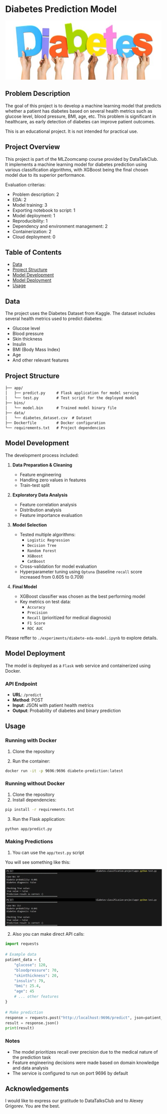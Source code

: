 # Diabetes Prediction Model

![alt text](pictures/header.jpg)

## Problem Description
The goal of this project is to develop a machine learning model that predicts whether a patient has diabetes based on several health metrics such as glucose level, blood pressure, BMI, age, etc. This problem is significant in healthcare, as early detection of diabetes can improve patient outcomes.

This is an educational project. It is not intended for practical use.

## Project Overview
This project is part of the MLZoomcamp course provided by DataTalkClub. It implements a machine learning model for diabetes prediction using various classification algorithms, with XGBoost being the final chosen model due to its superior performance.

Evaluation criterias:
- Problem description: 2
- EDA: 2
- Model training: 3
- Exporting notebook to script: 1
- Model deployment: 1
- Reproducibility: 1
- Dependency and environment management: 2
- Containerization: 2
- Cloud deployment: 0


## Table of Contents
- [Data](#data)
- [Project Structure](#project-structure)
- [Model Development](#model-development)
- [Model Deployment](#model-deployment)
- [Usage](#usage)


## Data
The project uses the Diabetes Dataset from Kaggle. The dataset includes several health metrics used to predict diabetes:
- Glucose level
- Blood pressure
- Skin thickness
- Insulin
- BMI (Body Mass Index)
- Age
- And other relevant features

## Project Structure
```
├── app/
│   ├── predict.py     # Flask application for model serving
│   └── test.py        # Test script for the deployed model
├── bins/
│   └── model.bin      # Trained model binary file
├── data/
│   └── diabetes_dataset.csv  # Dataset
├── Dockerfile         # Docker configuration
└── requirements.txt   # Project dependencies
```

## Model Development
The development process included:

1. **Data Preparation & Cleaning**
   - Feature engineering
   - Handling zero values in features
   - Train-test split

2. **Exploratory Data Analysis**
   - Feature correlation analysis
   - Distribution analysis
   - Feature importance evaluation

3. **Model Selection**
   - Tested multiple algorithms:
     - `Logistic Regression`
     - `Decision Tree`
     - `Random Forest`
     - `XGBoost`
     - `CatBoost`
   - Cross-validation for model evaluation
   - Hyperparameter tuning using `Optuna` (baseline `recall` score increased from 0.605 to 0.709)
   

4. **Final Model**
   - XGBoost classifier was chosen as the best performing model
   - Key metrics on test data:
     - `Accuracy`
     - `Precision`
     - `Recall` (prioritized for medical diagnosis)
     - `F1 Score`
     - `ROC AUC`

Please reffer to `./experiments/diabete-eda-model.ipynb` to explore details.

## Model Deployment
The model is deployed as a `Flask` web service and containerized using Docker.

### API Endpoint
- **URL**: `/predict`
- **Method**: POST
- **Input**: JSON with patient health metrics
- **Output**: Probability of diabetes and binary prediction


## Usage

### Running with Docker

1. Clone the repository

2. Run the container:
```bash
docker run -it -p 9696:9696 diabete-prediction:latest
```


### Running without Docker

1. Clone the repository
2. Install dependencies:
```bash
pip install -r requirements.txt
```

3. Run the Flask application:
```bash
python app/predict.py
```


### Making Predictions
1. You can use the `app/test.py` script 


You will see something like this:

![alt text](pictures/image.png)


2. Also you can make direct API calls:

```python
import requests

# Example data
patient_data = {
    "glucose": 120,
    "bloodpressure": 70,
    "skinthickness": 20,
    "insulin": 79,
    "bmi": 25.4,
    "age": 45
    # ... other features
}

# Make prediction
response = requests.post("http://localhost:9696/predict", json=patient_data)
result = response.json()
print(result)
```

### Notes
- The model prioritizes recall over precision due to the medical nature of the prediction task
- Feature engineering decisions were made based on domain knowledge and data analysis
- The service is configured to run on port 9696 by default


## Acknowledgements
I would like to express our gratitude to DataTalksClub and to Alexey Grigorev. You are the best.